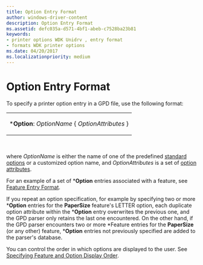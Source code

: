 ```yaml
---
title: Option Entry Format
author: windows-driver-content
description: Option Entry Format
ms.assetid: defc035a-d571-4bf1-abeb-c7528ba23b81
keywords:
- printer options WDK Unidrv , entry format
- formats WDK printer options
ms.date: 04/20/2017
ms.localizationpriority: medium
---
```


# Option Entry Format





To specify a printer option entry in a GPD file, use the following format:

<table>
<colgroup>
<col width="100%" />
</colgroup>
<tbody>
<tr class="odd">
<td><p>*<strong>Option</strong>: <em>OptionName</em> { <em>OptionAttributes</em> }</p></td>
</tr>
</tbody>
</table>

 

where *OptionName* is either the name of one of the predefined [standard options](standard-options.md) or a customized option name, and *OptionAttributes* is a set of [option attributes](option-attributes.md).

For an example of a set of \***Option** entries associated with a feature, see [Feature Entry Format](feature-entry-format.md).

If you repeat an option specification, for example by specifying two or more \***Option** entries for the **PaperSize** feature's LETTER option, each duplicate option attribute within the \***Option** entry overwrites the previous one, and the GPD parser only retains the last one encountered. On the other hand, if the GPD parser encounters two or more \*Feature entries for the **PaperSize** (or any other) feature, \***Option** entries not previously specified are added to the parser's database.

You can control the order in which options are displayed to the user. See [Specifying Feature and Option Display Order](specifying-feature-and-option-display-order.md).

 

 




